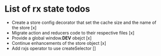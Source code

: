 # List of rx state todos

- Create a store config decorator that set the cache size and the name of the store [x]
- Migrate action and reducers code to their respective files [x]
- Provide a global window.__DEV__ obejct [x]
- Continue enhancements of the store object [x]
- Add rxjs operator to use createSelector []
